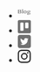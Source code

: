 <!-- _navbar.md -->

- [<svg t="1577290779260" class="icon" viewBox="0 0 1024 1024" version="1.1" xmlns="http://www.w3.org/2000/svg" p-id="15244" width="24" height="24"><path d="M16 336.213h130.347c17.493 0 33.529 1.849 48.107 5.547 14.578 3.698 27.093 8.96 37.547 15.787 10.453 6.827 18.596 15.004 24.427 24.533 5.831 9.529 8.747 20.124 8.747 31.787 0 7.253-0.782 13.902-2.347 19.947-1.564 6.044-4.124 11.769-7.68 17.173-3.556 5.404-8.32 10.596-14.293 15.573-5.973 4.978-13.298 9.956-21.973 14.933 8.96 2.844 17.173 6.649 24.64 11.413 7.467 4.764 13.938 10.276 19.413 16.533 5.476 6.258 9.742 13.227 12.8 20.907 3.058 7.68 4.587 15.858 4.587 24.533 0 11.947-2.738 23.076-8.213 33.387-5.476 10.311-13.227 19.307-23.253 26.987-10.027 7.68-22.115 13.724-36.267 18.133-14.151 4.409-29.831 6.613-47.040 6.613h-149.547v-303.787zM90.453 467.84h49.28c7.822 0 14.827-1.244 21.013-3.733 6.187-2.489 11.413-5.938 15.68-10.347 4.267-4.409 7.538-9.636 9.813-15.68 2.276-6.044 3.413-12.693 3.413-19.947 0-7.822-1.387-15.040-4.16-21.653-2.773-6.613-7.076-12.267-12.907-16.96-5.831-4.693-13.227-8.356-22.187-10.987-8.96-2.631-19.627-3.947-32-3.947h-27.947v103.253zM90.453 608.853h41.173c12.089 0 22.542-1.316 31.36-3.947 8.818-2.631 16.107-6.222 21.867-10.773 5.76-4.551 10.027-9.991 12.8-16.32 2.773-6.329 4.16-13.262 4.16-20.8 0-8.533-1.28-16.427-3.84-23.68-2.56-7.253-6.684-13.547-12.373-18.88-5.689-5.333-13.191-9.529-22.507-12.587-9.316-3.058-20.658-4.587-34.027-4.587h-38.613v111.573zM402.56 640h-68.907v-321.067l68.907-19.2v340.267zM573.867 644.267c-18.205 0-35.058-2.987-50.56-8.96-15.502-5.973-28.871-14.187-40.107-24.64-11.236-10.453-20.018-22.791-26.347-37.013-6.329-14.222-9.493-29.511-9.493-45.867 0-17.636 3.164-33.884 9.493-48.747 6.329-14.862 15.111-27.662 26.347-38.4 11.236-10.738 24.569-19.129 40-25.173 15.431-6.044 32.249-9.067 50.453-9.067 18.205 0 35.093 2.951 50.667 8.853 15.573 5.902 29.013 14.044 40.32 24.427 11.307 10.382 20.16 22.542 26.56 36.48 6.4 13.938 9.6 28.942 9.6 45.013 0 16.925-3.2 32.853-9.6 47.787-6.4 14.933-15.253 27.982-26.56 39.147-11.307 11.164-24.711 19.982-40.213 26.453-15.502 6.471-32.355 9.707-50.56 9.707v0zM581.973 616.32c6.4 0 12.267-2.062 17.6-6.187 5.333-4.124 9.92-9.671 13.76-16.64 3.84-6.969 6.862-15.004 9.067-24.107 2.204-9.102 3.307-18.631 3.307-28.587 0-14.649-1.067-28.444-3.2-41.387-2.133-12.942-5.653-24.249-10.56-33.92-4.907-9.671-11.307-17.351-19.2-23.040-7.893-5.689-17.529-8.533-28.907-8.533-5.404 0-10.631 2.027-15.68 6.080-5.049 4.053-9.493 9.493-13.333 16.32-3.84 6.827-6.933 14.72-9.28 23.68-2.347 8.96-3.52 18.347-3.52 28.16 0 14.791 1.351 28.729 4.053 41.813 2.702 13.085 6.649 24.533 11.84 34.347 5.191 9.813 11.484 17.6 18.88 23.36 7.396 5.76 15.787 8.64 25.173 8.64v0zM996.693 426.24v24.107h-42.027c3.698 5.689 6.684 11.804 8.96 18.347 2.276 6.542 3.413 13.653 3.413 21.333 0 12.658-2.88 23.964-8.64 33.92-5.76 9.956-13.831 18.347-24.213 25.173-10.382 6.827-22.791 12.053-37.227 15.68-14.436 3.627-30.4 5.44-47.893 5.44-4.978 0-10.169-0.32-15.573-0.96-5.404-0.64-10.311-1.387-14.72-2.24-2.987 2.418-5.369 5.298-7.147 8.64-1.778 3.342-2.667 6.862-2.667 10.56 0 1.138 0.32 2.204 0.96 3.2 0.64 0.996 2.169 1.956 4.587 2.88 2.418 0.924 5.938 1.778 10.56 2.56 4.622 0.782 10.844 1.529 18.667 2.24 7.822 0.711 17.6 1.387 29.333 2.027 11.733 0.64 25.849 1.244 42.347 1.813 15.218 0.569 28.018 2.169 38.4 4.8 10.382 2.631 18.738 6.116 25.067 10.453 6.329 4.338 10.88 9.458 13.653 15.36 2.773 5.902 4.16 12.48 4.16 19.733 0 12.8-3.413 24.391-10.24 34.773-6.827 10.382-16.64 19.2-29.44 26.453-12.8 7.253-28.444 12.871-46.933 16.853-18.489 3.982-39.324 5.973-62.507 5.973-20.907 0-39.182-1.102-54.827-3.307-15.645-2.204-28.693-5.333-39.147-9.387-10.453-4.053-18.276-8.924-23.467-14.613-5.191-5.689-7.787-12.018-7.787-18.987 0-5.12 1.493-10.169 4.48-15.147 2.987-4.978 6.862-9.92 11.627-14.827 4.764-4.907 10.169-9.707 16.213-14.4 6.044-4.693 12.196-9.387 18.453-14.080-8.818-2.987-15.893-6.72-21.227-11.2-5.333-4.48-8-9.564-8-15.253 0-3.982 1.209-8.107 3.627-12.373 2.418-4.267 5.724-8.462 9.92-12.587 4.196-4.124 9.067-8.036 14.613-11.733 5.547-3.698 11.52-6.969 17.92-9.813-7.538-3.413-14.293-7.182-20.267-11.307-5.973-4.124-11.058-8.818-15.253-14.080-4.196-5.262-7.431-11.164-9.707-17.707-2.276-6.542-3.413-13.938-3.413-22.187 0-12.942 2.88-24.462 8.64-34.56 5.76-10.098 13.689-18.631 23.787-25.6 10.098-6.969 22.009-12.231 35.733-15.787 13.725-3.556 28.551-5.333 44.48-5.333 7.538 0 14.969 0.391 22.293 1.173 7.324 0.782 14.187 1.884 20.587 3.307 6.4 1.422 12.124 3.022 17.173 4.8 5.049 1.778 9.067 3.733 12.053 5.867h70.613zM907.093 642.773c-10.382 0-20.764-0.178-31.147-0.533-10.382-0.356-20.231-0.818-29.547-1.387-9.316-0.569-17.742-1.173-25.28-1.813-7.538-0.64-13.653-1.244-18.347-1.813-4.978 3.982-8.782 8.853-11.413 14.613-2.631 5.76-3.947 11.413-3.947 16.96 0 4.267 1.636 8.356 4.907 12.267 3.271 3.911 8.178 7.36 14.72 10.347 6.542 2.987 14.684 5.369 24.427 7.147 9.742 1.778 21.084 2.667 34.027 2.667 14.080 0 26.667-1.031 37.76-3.093 11.093-2.062 20.516-4.729 28.267-8 7.751-3.271 13.653-6.969 17.707-11.093 4.053-4.124 6.080-8.249 6.080-12.373 0-4.124-1.138-7.716-3.413-10.773-2.276-3.058-5.511-5.547-9.707-7.467-4.196-1.92-9.244-3.342-15.147-4.267-5.902-0.924-12.551-1.387-19.947-1.387v0zM856.96 552.107c5.12 0 10.062-1.422 14.827-4.267 4.764-2.844 9.031-6.684 12.8-11.52 3.769-4.836 6.756-10.347 8.96-16.533 2.204-6.187 3.307-12.622 3.307-19.307 0-9.813-1.28-19.058-3.84-27.733-2.56-8.676-6.044-16.249-10.453-22.72-4.409-6.471-9.529-11.591-15.36-15.36-5.831-3.769-12.018-5.653-18.56-5.653-6.258 0-11.591 1.493-16 4.48-4.409 2.987-8.071 7.004-10.987 12.053-2.916 5.049-5.049 10.916-6.4 17.6-1.351 6.684-2.027 13.796-2.027 21.333 0 9.102 1.031 17.742 3.093 25.92 2.062 8.178 5.013 15.36 8.853 21.547 3.84 6.187 8.462 11.093 13.867 14.72 5.404 3.627 11.378 5.44 17.92 5.44v0z" p-id="15245" fill="#8a8a8a"></path></svg>](http://hackdapp.com)
- [<svg t="1577290348510" class="icon" viewBox="0 0 1024 1024" version="1.1" xmlns="http://www.w3.org/2000/svg" p-id="4909" width="24" height="24"><path d="M928 0l-832 0c-52.8 0-96 43.2-96 96l0 832c0 52.8 43.2 96 96 96l832 0c52.8 0 96-43.2 96-96l0-832c0-52.8-43.2-96-96-96zM448 768c0 35.2-28.8 64-64 64l-128 0c-35.2 0-64-28.8-64-64l0-512c0-35.2 28.8-64 64-64l128 0c35.2 0 64 28.8 64 64l0 512zM832 576c0 35.2-28.8 64-64 64l-128 0c-35.2 0-64-28.8-64-64l0-320c0-35.2 28.8-64 64-64l128 0c35.2 0 64 28.8 64 64l0 320z" p-id="4910" fill="#707070"></path></svg>](https://trello.com/b/ElMBwg69)
- [<svg t="1577290166814" class="icon" viewBox="0 0 1024 1024" version="1.1" xmlns="http://www.w3.org/2000/svg" p-id="2321" width="24" height="24"><path d="M635.971419 249.44675a134.416887 134.416887 0 0 1 97.757736 42.25701 253.166596 253.166596 0 0 0 80.691092-32.597289 136.157685 136.157685 0 0 1-53.179662 72.669769 281.121759 281.121759 0 0 0 70.860706-18.295442 308.599055 308.599055 0 0 1-61.644718 64.546047v5.973326c0 1.979731 0 3.857062-0.3072 5.700259s0 3.413329 0.3072 5.051726A379.152561 379.152561 0 0 1 191.829078 717.789592a277.947363 277.947363 0 0 0 189.815213-56.388191 128.375295 128.375295 0 0 1-121.719304-92.159877 165.000313 165.000313 0 0 0 58.709255-1.843198 134.075555 134.075555 0 0 1-105.574259-132.027557 136.021152 136.021152 0 0 0 58.709255 16.315711 132.26649 132.26649 0 0 1-38.741282-177.970962 372.052837 372.052837 0 0 0 271.700971 140.321946 140.25368 140.25368 0 0 1-3.413329-29.832494 134.86062 134.86062 0 0 1 134.621687-134.75822zM170.768839 0.000683a170.188573 170.188573 0 0 0-170.666439 170.666439v682.665756a170.188573 170.188573 0 0 0 170.666439 170.666439h682.665756a170.188573 170.188573 0 0 0 170.66644-170.666439V170.667122a170.222706 170.222706 0 0 0-170.66644-170.666439z" p-id="2322" fill="#707070"></path></svg>](https://twitter.com/hackdapp)
- [<svg aria-label="Instagram" class="_8-yf5 " fill="#262626" height="24" viewBox="0 0 48 48" width="24"><path d="M13.86.13A17 17 0 008 1.26 11 11 0 003.8 4 12.22 12.22 0 001 8.28 18 18 0 00-.11 14.1c-.13 2.55-.13 3.38-.13 9.9s0 7.32.13 9.9A18 18 0 001 39.72 11.43 11.43 0 003.8 44 12.17 12.17 0 008 46.74a17.75 17.75 0 005.82 1.13c2.55.13 3.38.13 9.9.13s7.32 0 9.9-.13a17.82 17.82 0 005.83-1.13A11.4 11.4 0 0043.72 44a11.94 11.94 0 002.78-4.24 17.7 17.7 0 001.13-5.82c.13-2.55.13-3.38.13-9.9s0-7.32-.13-9.9a17 17 0 00-1.13-5.86A11.31 11.31 0 0043.72 4a12.13 12.13 0 00-4.23-2.78A17.82 17.82 0 0033.66.13C31.11 0 30.28 0 23.76 0s-7.31 0-9.9.13m.2 43.37a13.17 13.17 0 01-4.47-.83 7.25 7.25 0 01-2.74-1.79 7.25 7.25 0 01-1.79-2.74 13.23 13.23 0 01-.83-4.47c-.1-2.52-.13-3.28-.13-9.7s0-7.15.13-9.7a12.78 12.78 0 01.83-4.44 7.37 7.37 0 011.79-2.75A7.35 7.35 0 019.59 5.3a13.17 13.17 0 014.47-.83c2.52-.1 3.28-.13 9.7-.13s7.15 0 9.7.13a12.78 12.78 0 014.44.83 7.82 7.82 0 014.53 4.53 13.12 13.12 0 01.83 4.44c.13 2.51.13 3.27.13 9.7s0 7.15-.13 9.7a13.23 13.23 0 01-.83 4.47 7.9 7.9 0 01-4.53 4.53 13 13 0 01-4.44.83c-2.51.1-3.28.13-9.7.13s-7.15 0-9.7-.13m19.63-32.34a2.88 2.88 0 102.88-2.88 2.89 2.89 0 00-2.88 2.88M11.45 24a12.32 12.32 0 1012.31-12.35A12.33 12.33 0 0011.45 24m4.33 0a8 8 0 118 8 8 8 0 01-8-8"></path></svg>](https://www.instagram.com/hackdapp/)
